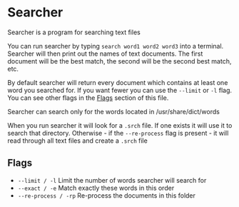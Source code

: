 # Searcher
Searcher is a program for searching text files

You can run searcher by typing `search word1 word2 word3` into a terminal. Searcher will then print out the names of text documents. The first document will be the best match, the second will be the second best match,
etc.

By default searcher will return every document which contains at least one word you searched for. If you want fewer you can use the `--limit` or `-l` flag. You can see other flags in the [Flags](#flags) section of this file.

Searcher can search only for the words located in /usr/share/dict/words

When you run searcher it will look for a `.srch` file. If one exists it will use it to search that directory. Otherwise - if the `--re-process` flag is present - it will read through all text files and create a `.srch` file

## Flags

- `--limit / -l` Limit the number of words searcher will search for
- `--exact / -e` Match exactly these words in this order
- `--re-process / -rp` Re-process the documents in this folder
